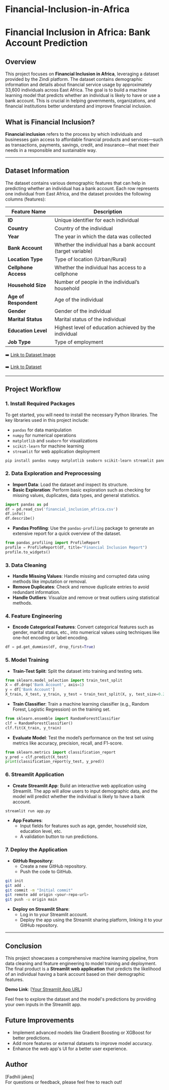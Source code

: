 # Financial-Inclusion-in-Africa

# Financial Inclusion in Africa: Bank Account Prediction

## Overview
This project focuses on **Financial Inclusion in Africa**, leveraging a dataset provided by the Zindi platform. The dataset contains demographic information and details about financial service usage by approximately 33,600 individuals across East Africa. The goal is to build a machine learning model that predicts whether an individual is likely to have or use a bank account. This is crucial in helping governments, organizations, and financial institutions better understand and improve financial inclusion.

## What is Financial Inclusion?
**Financial inclusion** refers to the process by which individuals and businesses gain access to affordable financial products and services—such as transactions, payments, savings, credit, and insurance—that meet their needs in a responsible and sustainable way.

---

## Dataset Information
The dataset contains various demographic features that can help in predicting whether an individual has a bank account. Each row represents one individual from East Africa, and the dataset provides the following columns (features):

| Feature Name       | Description                                                   |
|--------------------|---------------------------------------------------------------|
| **ID**             | Unique identifier for each individual                         |
| **Country**        | Country of the individual                                      |
| **Year**           | The year in which the data was collected                       |
| **Bank Account**   | Whether the individual has a bank account (target variable)    |
| **Location Type**  | Type of location (Urban/Rural)                                 |
| **Cellphone Access** | Whether the individual has access to a cellphone             |
| **Household Size** | Number of people in the individual’s household                 |
| **Age of Respondent** | Age of the individual                                       |
| **Gender**         | Gender of the individual                                       |
| **Marital Status** | Marital status of the individual                               |
| **Education Level** | Highest level of education achieved by the individual         |
| **Job Type**       | Type of employment                                             |

➡️ [Link to Dataset Image](https://i.imgur.com/UNUZ4zR.jpg)

➡️ [Link to Dataset ](https://drive.google.com/file/d/1FrFTfUln67599LTm2uMTSqM8DjqpAaKL/view)

---

## Project Workflow

### 1. **Install Required Packages**
To get started, you will need to install the necessary Python libraries. The key libraries used in this project include:
- `pandas` for data manipulation
- `numpy` for numerical operations
- `matplotlib` and `seaborn` for visualizations
- `scikit-learn` for machine learning
- `streamlit` for web application deployment

```bash
pip install pandas numpy matplotlib seaborn scikit-learn streamlit pandas-profiling
```

### 2. **Data Exploration and Preprocessing**
- **Import Data**: Load the dataset and inspect its structure.
- **Basic Exploration**: Perform basic exploration such as checking for missing values, duplicates, data types, and general statistics.
  
```python
import pandas as pd
df = pd.read_csv('financial_inclusion_africa.csv')
df.info()
df.describe()
```

- **Pandas Profiling**: Use the `pandas-profiling` package to generate an extensive report for a quick overview of the dataset.

```python
from pandas_profiling import ProfileReport
profile = ProfileReport(df, title="Financial Inclusion Report")
profile.to_widgets()
```

### 3. **Data Cleaning**
- **Handle Missing Values**: Handle missing and corrupted data using methods like imputation or removal.
- **Remove Duplicates**: Check and remove duplicate entries to avoid redundant information.
- **Handle Outliers**: Visualize and remove or treat outliers using statistical methods.

### 4. **Feature Engineering**
- **Encode Categorical Features**: Convert categorical features such as gender, marital status, etc., into numerical values using techniques like one-hot encoding or label encoding.
  
```python
df = pd.get_dummies(df, drop_first=True)
```

### 5. **Model Training**
- **Train-Test Split**: Split the dataset into training and testing sets.
  
```python
from sklearn.model_selection import train_test_split
X = df.drop('Bank Account', axis=1)
y = df['Bank Account']
X_train, X_test, y_train, y_test = train_test_split(X, y, test_size=0.2, random_state=42)
```

- **Train Classifier**: Train a machine learning classifier (e.g., Random Forest, Logistic Regression) on the training set.

```python
from sklearn.ensemble import RandomForestClassifier
clf = RandomForestClassifier()
clf.fit(X_train, y_train)
```

- **Evaluate Model**: Test the model’s performance on the test set using metrics like accuracy, precision, recall, and F1-score.

```python
from sklearn.metrics import classification_report
y_pred = clf.predict(X_test)
print(classification_report(y_test, y_pred))
```

### 6. **Streamlit Application**
- **Create Streamlit App**: Build an interactive web application using Streamlit. The app will allow users to input demographic data, and the model will predict whether the individual is likely to have a bank account.

```bash
streamlit run app.py
```

- **App Features**:
  - Input fields for features such as age, gender, household size, education level, etc.
  - A validation button to run predictions.

### 7. **Deploy the Application**
- **GitHub Repository**: 
  - Create a new GitHub repository.
  - Push the code to GitHub.

```bash
git init
git add .
git commit -m "Initial commit"
git remote add origin <your-repo-url>
git push -u origin main
```

- **Deploy on Streamlit Share**: 
  - Log in to your Streamlit account.
  - Deploy the app using the Streamlit sharing platform, linking it to your GitHub repository.

---

## Conclusion
This project showcases a comprehensive machine learning pipeline, from data cleaning and feature engineering to model training and deployment. The final product is a **Streamlit web application** that predicts the likelihood of an individual having a bank account based on their demographic features.

**Demo Link**: [[Your Streamlit App URL](https://beige-experts-grab.loca.lt/)]

Feel free to explore the dataset and the model's predictions by providing your own inputs in the Streamlit app.

## Future Improvements
- Implement advanced models like Gradient Boosting or XGBoost for better predictions.
- Add more features or external datasets to improve model accuracy.
- Enhance the web app's UI for a better user experience.

## Author
[Fadhili jakes]  
For questions or feedback, please feel free to reach out!
